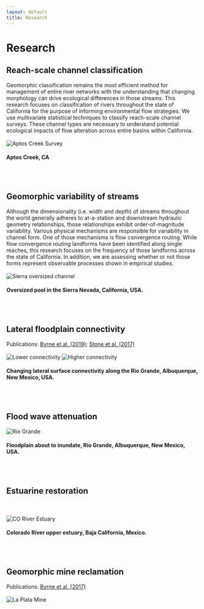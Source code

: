 ```yaml
---
layout: default
title: Research
---
```


# Research

## Reach-scale channel classification
Geomorphic classification remains the most efficient method for management of entire river networks with the understanding that changing morphology can drive ecological differences in those streams. This research focuses on classification of rivers throughout the state of California for the purpose of informing environmental flow strategies. We use multivariate statistical techniques to classify reach-scale channel surveys. These channel types are necessary to understand potential ecological impacts of flow alteration across entire basins within California.
<br/><br/>
![Aptos Creek Survey](/images/aptos.png)
#### Aptos Creek, CA
<br/><br/>

## Geomorphic variability of streams
Although the dimensionality (i.e. width and depth) of streams throughout the world generally adheres to at-a-station and downstream hydraulic geometry relationships, those relationships exhibit order-of-magnitude variability. Various physical mechanisms are responsible for variability in channel form. One of those mechanisms is flow convergence routing. While flow convergence routing landforms have been identified along single reaches, this research focuses on the frequency of those landforms across the state of California. In addition, we are assessing whether or not those forms represent observable processes shown in empirical studies.
<br/><br/>
![Sierra oversized channel](/images/Sierra_riffle_pool.png)
#### Oversized pool in the Sierra Nevada, California, USA.
<br/><br/>

## Lateral floodplain connectivity	
Publications: [Byrne et al. (2019)](https://doi.org/10.1029/2019WR026080); [Stone et al. (2017)](https://doi.org/10.1002/eco.1833)
<br/><br/> 
![Lower connectivity](/images/pulse_01.jpg) ![Higher connectivity](/images/pulse_02.jpg)
#### Changing lateral surface connectivity along the Rio Grande, Albuquerque, New Mexico, USA.
<br/><br/>  

## Flood wave attenuation
![Rio Grande](/images/RioGrande.JPG)
#### Floodplain about to inundate, Rio Grande, Albuquerque, New Mexico, USA.
<br/><br/>

## Estuarine restoration
<br/><br/> 
![CO River Estuary](/images/COdelta.png)
#### Colorado River upper estuary, Baja California, Mexico.
<br/><br/>

## Geomorphic mine reclamation
Publications: [Byrne et al. (2017)](https://doi.org/10.1016/j.jaridenv.2016.10.003)
<br/><br/>
![La Plata Mine](/images/La_Plata_02.jpg)